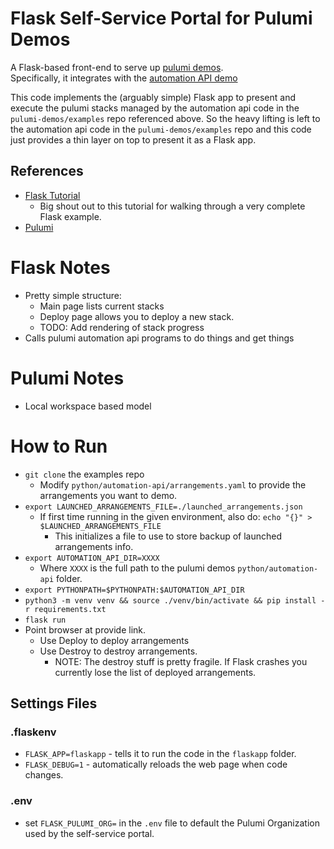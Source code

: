 # Flask Self-Service Portal for Pulumi Demos
A Flask-based front-end to serve up [pulumi demos](https://github.com/pulumi-demos/examples).  
Specifically, it integrates with the [automation API demo](https://github.com/pulumi-demos/examples/tree/main/python/automation-api)

This code implements the (arguably simple) Flask app to present and execute the pulumi stacks managed by the automation api code in the `pulumi-demos/examples` repo referenced above.
So the heavy lifting is left to the automation api code in the `pulumi-demos/examples` repo and this code just provides a thin layer on top to present it as a Flask app.

## References
* [Flask Tutorial](https://blog.miguelgrinberg.com/post/the-flask-mega-tutorial-part-i-hello-world)
  * Big shout out to this tutorial for walking through a very complete Flask example.
* [Pulumi](https://pulumi.com)

# Flask Notes
* Pretty simple structure:
  * Main page lists current stacks
  * Deploy page allows you to deploy a new stack.
  * TODO: Add rendering of stack progress
* Calls pulumi automation api programs to do things and get things

# Pulumi Notes
* Local workspace based model 

# How to Run
* `git clone` the examples repo
  * Modify `python/automation-api/arrangements.yaml` to provide the arrangements you want to demo.
* `export LAUNCHED_ARRANGEMENTS_FILE=./launched_arrangements.json` 
  * If first time running in the given environment, also do: `echo "{}" > $LAUNCHED_ARRANGEMENTS_FILE`
    * This initializes a file to use to store backup of launched arrangements info.
* `export AUTOMATION_API_DIR=XXXX`
  * Where `XXXX` is the full path to the pulumi demos `python/automation-api` folder.
* `export PYTHONPATH=$PYTHONPATH:$AUTOMATION_API_DIR`
* `python3 -m venv venv && source ./venv/bin/activate && pip install -r requirements.txt`
* `flask run`
* Point browser at provide link.
  * Use Deploy to deploy arrangements
  * Use Destroy to destroy arrangements.
    * NOTE: The destroy stuff is pretty fragile. If Flask crashes you currently lose the list of deployed arrangements.

## Settings Files
### .flaskenv  
* `FLASK_APP=flaskapp` - tells it to run the code in the `flaskapp` folder.
* `FLASK_DEBUG=1` - automatically reloads the web page when code changes.

### .env
* set `FLASK_PULUMI_ORG=` in the `.env` file to default the Pulumi Organization used by the self-service portal.